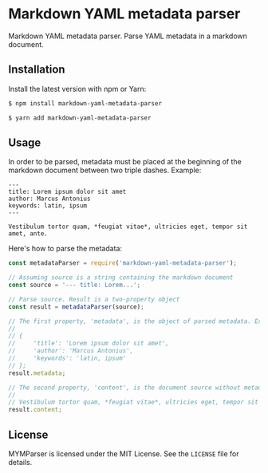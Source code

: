 # Markdown YAML metadata parser

Markdown YAML metadata parser. Parse YAML metadata in a markdown document.

## Installation

Install the latest version with npm or Yarn:

```bash
$ npm install markdown-yaml-metadata-parser
```

```bash
$ yarn add markdown-yaml-metadata-parser
```

## Usage

In order to be parsed, metadata must be placed at the beginning of the markdown document between two triple dashes. Example:

    ---
    title: Lorem ipsum dolor sit amet
    author: Marcus Antonius
    keywords: latin, ipsum
    ---

    Vestibulum tortor quam, *feugiat vitae*, ultricies eget, tempor sit amet, ante.

Here's how to parse the metadata:

```js
const metadataParser = require('markdown-yaml-metadata-parser');

// Assuming source is a string containing the markdown document
const source = '--- title: Lorem...';

// Parse source. Result is a two-property object
const result = metadataParser(source);

// The first property, 'metadata', is the object of parsed metadata. Example:
//
// {
//     'title': 'Lorem ipsum dolor sit amet',
//     'author': 'Marcus Antonius',
//     'keywords': 'latin, ipsum'
// };
result.metadata;

// The second property, 'content', is the document source without metadata. Example:
//
// Vestibulum tortor quam, *feugiat vitae*, ultricies eget, tempor sit amet, ante.
result.content;
```

## License

MYMParser is licensed under the MIT License. See the `LICENSE` file for details.